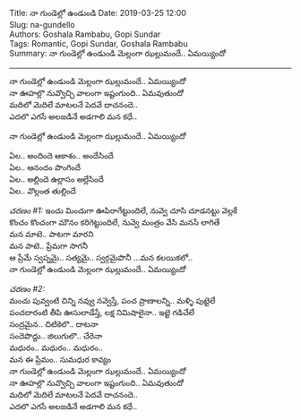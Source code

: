 Title: నా గుండెల్లో ఉండుండి
Date: 2019-03-25 12:00      
Slug:  na-gundello   
Authors: Goshala Rambabu, Gopi Sundar   
Tags: Romantic, Gopi Sundar, Goshala Rambabu   
Summary: నా గుండెల్లో ఉండుండి మెల్లంగా ఝల్లుమందే.. ఏమయ్యిందో  

-----
నా గుండెల్లో ఉండుండి మెల్లంగా ఝల్లుమందే.. ఏమయ్యిందో  
నా ఊహల్లొ నువ్వొచ్చి వాలంగా ఇష్టంగుంది.. ఏమవుతుందో   
మదిలో మెదిలే మాటలనే పెదవే దాచనందె..  
ఎదలొ ఎగసే అలజడినే అడగాలి మన కధే..   

నా గుండెల్లో ఉండుండి మెల్లంగా ఝల్లుమందే.. ఏమయ్యిందో  

ఏల.. అందిందె ఆకాశం.. అందేసిందే  
ఏల.. ఆనందం పొంగిందే  
ఏల.. అల్లిందె ఉల్లాసం అల్లేసిందే  
ఏల.. వొల్లంత తుల్లిందే  

_చరణం #1:_
ఇంచు మించుగా ఊపిరాగేట్టుందిలే, నువ్వె చూసి చూడనట్టు వెల్లకే    
కొంచం కొంచంగా మౌనం కరిగెట్టుందిలే, నువ్వె మంత్రం వేసి మనసే లాగితే  
మన మాటె.. పాటగా మారని  
మన పాటె.. ప్రేమగా సాగనీ    
ఆ ప్రేమే స్వప్నమై.. సత్యమై.. స్వర్గమైపొనీ   ...మన కలయికలో..  
నా గుండెల్లో ఉండుండి మెల్లంగా ఝల్లుమందే.. ఏమయ్యిందో   

_చరణం #2:_  
మంచు పువ్వంటి చిన్ని నవ్వు నవ్వెస్తే, పంచ ప్రాణాలన్ని.. మళ్ళి పుట్టెలే   
పంచదారంటి తీపి ఊసులాడేస్తే, లక్ష నిమిషాలైనా.. ఇట్టె గడిచేలే  
సంద్రమైన.. చిటికెలొ.. దాటనా  
సందెపొద్దు.. జిలుగులొ.. చేరెనా   
మధురం.. మధురం.. మధురం..  
మన ఈ ప్రేమం.. సుమధుర కావ్యం   
నా గుండెల్లో ఉండుండి మెల్లంగా ఝల్లుమందే.. ఏమయ్యిందో  
నా ఊహల్లొ నువ్వొచ్చి వాలంగా ఇష్టంగుంది.. ఏమవుతుందో  
మదిలో మెదిలే మాటలనే పెదవే దాచనందె..  
ఎదలొ ఎగసే అలజడినే అడగాలి మన కధే..    
